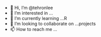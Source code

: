 - 👋 Hi, I’m @tehronlee
- 👀 I’m interested in ...
- 🌱 I’m currently learning ...R
- 💞️ I’m looking to collaborate on ...projects
- 📫 How to reach me ... [
](https://www.linkedin.com/in/tehronlee/)
<!---
tehronlee/tehronlee is a ✨ special ✨ repository because its `README.md` (this file) appears on your GitHub profile.
You can click the Preview link to take a look at your changes.
--->
